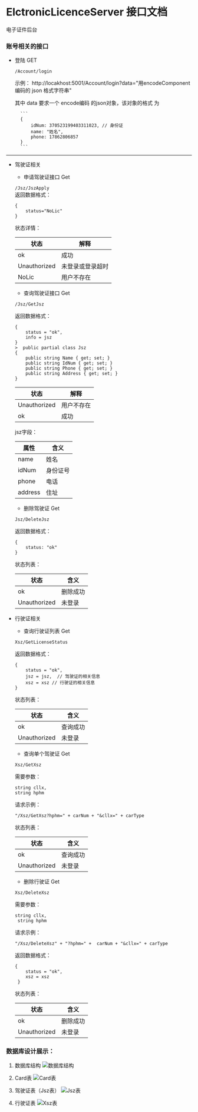 # ElctronicLicenceServer 接口文档
电子证件后台

### 账号相关的接口

- 登陆 GET

    ```/Account/login```   

    示例： http://locakhost:5001/Account/login?data="用encodeComponent编码的 json 格式字符串"
    
    其中 data 要求一个  encode编码 的json对象，该对象的格式 为 
    
        ```
        {
            idNum: 370523199403311023, // 身份证
            name: "姓名", 
            phone: 17862806857
        }
        ```
---------------

- 驾驶证相关
    - 申请驾驶证接口 Get

    ```/Jsz/JszApply```    
    返回数据格式：
    ```
    {
        status="NoLic"
    }
    ```
    状态详情：

    |状态|解释|
    |-|-|
    |ok|成功|
    |Unauthorized|未登录或登录超时|
    |NoLic|用户不存在|

    - 查询驾驶证接口 Get

    ```/Jsz/GetJsz```

    返回数据格式：
    ```
    {
        status = "ok",
        info = jsz
    }
    >  public partial class Jsz
    {
        public string Name { get; set; }
        public string IdNum { get; set; }
        public string Phone { get; set; }
        public string Address { get; set; }
    }
    ```
    |状态|解释|
    |-|-|
    |Unauthorized|用户不存在|
    |ok| 成功|

    jsz字段：
    
    |属性|含义|
    |-|-|
    |name|姓名|
    |idNum| 身份证号|
    |phone|电话|
    |address|住址|

    - 删除驾驶证 Get

    ```Jsz/DeleteJsz```

    返回数据格式：

    ```
    {
        status: "ok"
    }
    ```
    状态列表：

    |状态|含义|
    |-|-|
    |ok|删除成功|
    |Unauthorized|未登录|

- 行驶证相关

    - 查询行驶证列表 Get

    ```Xsz/GetLicenseStatus```

    返回数据格式：

    ```
    {
        status = "ok", 
        jsz = jsz,  // 驾驶证的相关信息
        xsz = xsz // 行驶证的相关信息
    }
    ```
    状态列表：

    |状态|含义|
    |-|-|
    |ok|查询成功|
    |Unauthorized|未登录|   

    - 查询单个驾驶证 Get

    ```Xsz/GetXsz```

    需要参数：
    ```
    string cllx, 
    string hphm
    ```
    请求示例：
    ```
    "/Xsz/GetXsz?hphm=" + carNum + "&cllx=" + carType
    ```
    状态列表：

    |状态|含义|
    |-|-|
    |ok|查询成功|
    |Unauthorized|未登录|  

    - 删除行驶证 Get
    
    ```Xsz/DeleteXsz```

    需要参数：
    ```
    string cllx,
     string hphm
    ```
    请求示例：
    ```
    "/Xsz/DeleteXsz" + "?hphm=" +  carNum + "&cllx=" + carType
    ```

    返回数据格式：

    ```
    {
        status = "ok",
        xsz = xsz
     }
    ```

    状态列表：

    |状态|含义|
    |-|-|
    |ok|删除成功|
    |Unauthorized|未登录|  


### 数据库设计展示：

1. 数据库结构
![数据库结构](./ReadMeImg/1.png)

2. Card表
![Card表](./ReadMeImg/card.png)

3. 驾驶证表（Jsz表）
![Jsz表](./ReadMeImg/Jsz.png)

4. 行驶证表
![Xsz表](./ReadMeImg/Xsz.png)